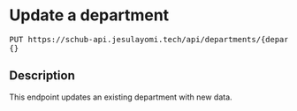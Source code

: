 # Update a department

<pre id='liveapi-code'>PUT https://schub-api.jesulayomi.tech/api/departments/{department_id}
{}</pre>

## Description
This endpoint updates an existing department with new data.

